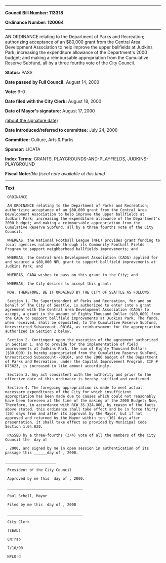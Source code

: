 

********

**Council Bill Number: 113318**
   
**Ordinance Number: 120064**
********

 AN ORDINANCE relating to the Department of Parks and Recreation; authorizing acceptance of an $80,000 grant from the Central Area Development Association to help improve the upper ballfields at Judkins Park; increasing the expenditure allowance of the Department's 2000 budget; and making a reimbursable appropriation from the Cumulative Reserve Subfund, all by a three fourths vote of the City Council.

**Status:** PASS
   
**Date passed by Full Council:** August 14, 2000
   
**Vote:** 9-0
   
**Date filed with the City Clerk:** August 18, 2000
   
**Date of Mayor's signature:** August 17, 2000
   
[(about the signature date)](/~public/approvaldate.htm)
   
   
   
**Date introduced/referred to committee:** July 24, 2000
   
**Committee:** Culture, Arts & Parks
   
**Sponsor:** LICATA
   
   
**Index Terms:** GRANTS, PLAYGROUNDS-AND-PLAYFIELDS, JUDKINS-PLAYGROUND

**Fiscal Note:**_(No fiscal note available at this time)_

********

**Text**
   
```
 ORDINANCE

 AN ORDINANCE relating to the Department of Parks and Recreation; authorizing acceptance of an $80,000 grant from the Central Area Development Association to help improve the upper ballfields at Judkins Park; increasing the expenditure allowance of the Department's 2000 budget; and making a reimbursable appropriation from the Cumulative Reserve Subfund, all by a three fourths vote of the City Council.

 WHEREAS, the National Football League (NFL) provides grant funding to local agencies nationwide through its Community Football Fields Program to support neighborhood ballfields improvements; and

 WHEREAS, the Central Area Development Association (CADA) applied for and secured a $80,000 NFL grant to support ballfield improvements at Judkins Park; and

 WHEREAS, CADA wishes to pass on this grant to the City; and

 WHEREAS, the City desires to accept this grant;

 NOW, THEREFORE, BE IT ORDAINED BY THE CITY OF SEATTLE AS FOLLOWS:

 Section 1. The Superintendent of Parks and Recreation, for and on behalf of The City of Seattle, is authorized to enter into a grant agreement with the Central Area Development Association (CADA) to accept, a grant in the amount of Eighty Thousand Dollar ($80,000) from the CADA to support ballfield improvements at Judkins Park. The funds, when received, shall be deposited, to the Cumulative Reserve Subfund, Unrestricted Subaccount--00164, as reimbursement for the appropriation authorized in Section 2 below.

 Section 2. Contingent upon the execution of the agreement authorized in Section 1, and to provide for the implementation of field improvements at Judkins Park, the sum of Eighty Thousand Dollars ($80,000) is hereby appropriated from the Cumulative Reserve SubFund, Unrestricted Subaccount--00164, and the 2000 budget of the Department of Parks and Recreation, under the Capital Improvement Program, CIP # K73623, is increased in like amount accordingly.

 Section 3. Any act consistent with the authority and prior to the effective date of this ordinance is hereby ratified and confirmed.

 Section 4. The foregoing appropriation is made to meet actual necessary expenditures of the City for which insufficient appropriation has been made due to causes which could not reasonably have been foreseen at the time of the making of the 2000 Budget; Now, Therefore, in accordance with RCW 35.32A.060, by reason of the facts above stated, this ordinance shall take effect and be in force thirty (30) days from and after its approval by the Mayor, but if not approved and returned by the Mayor within ten (10) days after presentation, it shall take effect as provided by Municipal Code Section 1.04.020.

 PASSED by a three-fourths (3/4) vote of all the members of the City Council the  day of

, 2000, and signed by me in open session in authentication of its passage this ______day of , 2000.

_______________________

 President of the City Council

 Approved by me this  day of , 2000.

 __________________________________

 Paul Schell, Mayor

 Filed by me this  day of , 2000

 __________________________________

 City Clerk

 (SEAL)

 CN:rab

 7/10/00

 NFLOrd

```
